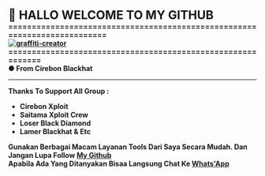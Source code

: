 <b><font size="5px"> 👋 HALLO WELCOME TO MY GITHUB  <b><br></font>
==========================================================================<br>
<a href="https://fontmeme.com/graffiti-creator/"><img src="https://fontmeme.com/permalink/210729/b38218a8966ac6cc810fd4d51078b131.png" alt="graffiti-creator" border="0"></a><br>============================================================<br>
<b>● From Cirebon Blackhat</b><hr>
Thanks To Support All Group :
- Cirebon Xploit 
- Saitama Xploit Crew
- Loser Black Diamond
- Lamer Blackhat & Etc

Gunakan Berbagai Macam Layanan Tools Dari Saya Secara Mudah.
Dan Jangan Lupa Follow <a href="https://github.com/Xnero13id/Xnero13id">My Github</a><br>
Apabila Ada Yang Ditanyakan Bisaa Langsung Chat Ke <a href="https://wa.me+6283121079119"> Whats'App </a>
